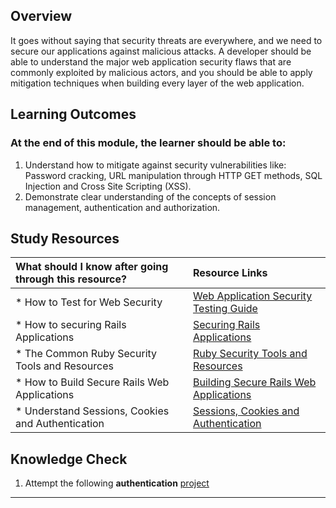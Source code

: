 ## **Overview**

It goes without saying that security threats are everywhere, and we need to secure our applications against malicious attacks. A developer should be able to understand the major web application security flaws that are commonly exploited by malicious actors, and you should be able to apply mitigation techniques when building every layer of the web application.

## **Learning Outcomes**
### **At the end of this module, the learner should be able to:**
1. Understand how to mitigate against security vulnerabilities like: Password cracking, URL manipulation through HTTP GET methods, SQL Injection and Cross Site Scripting (XSS).
2. Demonstrate clear understanding of the concepts of session management, authentication and authorization.

## **Study Resources**
| What should I know after going through this resource?   |      Resource Links      |
|:-------------|:------------------|
| * How to Test for Web Security|[Web Application Security Testing Guide](https://www.softwaretestinghelp.com/security-testing-of-web-applications/) |
| * How to securing Rails Applications|[Securing Rails Applications](https://guides.rubyonrails.org/security.html) |
| * The Common Ruby Security Tools and Resources|[Ruby Security Tools and Resources](https://hakiri.io/blog/ruby-security-tools-and-resources) |
| * How to Build Secure Rails Web Applications|[Building Secure Rails Web Applications](https://thoughtbot.com/blog/building_secure_web_applications_with_ruby_on_rails) |
| * Understand Sessions, Cookies and Authentication|[Sessions, Cookies and Authentication](https://www.theodinproject.com/courses/ruby-on-rails/lessons/sessions-cookies-and-authentication) |

## **Knowledge Check**
1. Attempt the following **authentication** [project](https://www.theodinproject.com/courses/ruby-on-rails/lessons/authentication)
------------
